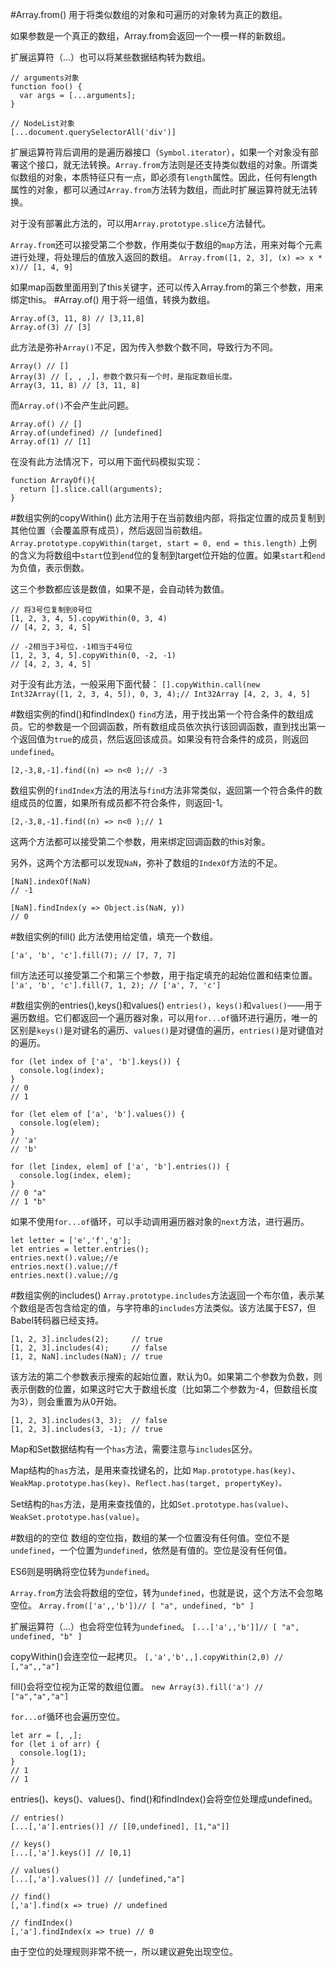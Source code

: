 #Array.from()
用于将类似数组的对象和可遍历的对象转为真正的数组。

如果参数是一个真正的数组，Array.from会返回一个一模一样的新数组。

扩展运算符（...）也可以将某些数据结构转为数组。
```
// arguments对象
function foo() {
  var args = [...arguments];
}

// NodeList对象
[...document.querySelectorAll('div')]
```
扩展运算符背后调用的是遍历器接口（`Symbol.iterator`），如果一个对象没有部署这个接口，就无法转换。`Array.from`方法则是还支持类似数组的对象。所谓类似数组的对象，本质特征只有一点，即必须有`length`属性。因此，任何有length属性的对象，都可以通过`Array.from`方法转为数组，而此时扩展运算符就无法转换。

对于没有部署此方法的，可以用`Array.prototype.slice`方法替代。

`Array.from`还可以接受第二个参数，作用类似于数组的`map`方法，用来对每个元素进行处理，将处理后的值放入返回的数组。
`Array.from([1, 2, 3], (x) => x * x)// [1, 4, 9]`

如果map函数里面用到了this关键字，还可以传入Array.from的第三个参数，用来绑定this。
#Array.of()
用于将一组值，转换为数组。
```
Array.of(3, 11, 8) // [3,11,8]
Array.of(3) // [3]
```
此方法是弥补`Array()`不足，因为传入参数个数不同，导致行为不同。
```
Array() // []
Array(3) // [, , ,]，参数个数只有一个时，是指定数组长度。
Array(3, 11, 8) // [3, 11, 8]
```
而`Array.of()`不会产生此问题。
```
Array.of() // []
Array.of(undefined) // [undefined]
Array.of(1) // [1]
```
在没有此方法情况下，可以用下面代码模拟实现：
```
function ArrayOf(){
  return [].slice.call(arguments);
}
```
#数组实例的copyWithin()
此方法用于在当前数组内部，将指定位置的成员复制到其他位置（会覆盖原有成员），然后返回当前数组。
`Array.prototype.copyWithin(target, start = 0, end = this.length)`
上例的含义为将数组中`start`位到`end`位的复制到target位开始的位置。如果`start`和`end`为负值，表示倒数。

这三个参数都应该是数值，如果不是，会自动转为数值。
```
// 将3号位复制到0号位
[1, 2, 3, 4, 5].copyWithin(0, 3, 4)
// [4, 2, 3, 4, 5]

// -2相当于3号位，-1相当于4号位
[1, 2, 3, 4, 5].copyWithin(0, -2, -1)
// [4, 2, 3, 4, 5]
```
对于没有此方法，一般采用下面代替：
`[].copyWithin.call(new Int32Array([1, 2, 3, 4, 5]), 0, 3, 4);// Int32Array [4, 2, 3, 4, 5]`

#数组实例的find()和findIndex()
`find`方法，用于找出第一个符合条件的数组成员。它的参数是一个回调函数，所有数组成员依次执行该回调函数，直到找出第一个返回值为`true`的成员，然后返回该成员。如果没有符合条件的成员，则返回`undefined`。

`[2,-3,8,-1].find((n) => n<0 );// -3`

数组实例的`findIndex`方法的用法与`find`方法非常类似，返回第一个符合条件的数组成员的位置，如果所有成员都不符合条件，则返回-1。

`[2,-3,8,-1].find((n) => n<0 );// 1`

这两个方法都可以接受第二个参数，用来绑定回调函数的this对象。

另外，这两个方法都可以发现`NaN`，弥补了数组的`IndexOf`方法的不足。
```
[NaN].indexOf(NaN)
// -1

[NaN].findIndex(y => Object.is(NaN, y))
// 0
```
#数组实例的fill()
此方法使用给定值，填充一个数组。

`['a', 'b', 'c'].fill(7); // [7, 7, 7]`

fill方法还可以接受第二个和第三个参数，用于指定填充的起始位置和结束位置。
`['a', 'b', 'c'].fill(7, 1, 2); // ['a', 7, 'c']`

#数组实例的entries(),keys()和values()
`entries()`，`keys()`和`values()`——用于遍历数组。它们都返回一个遍历器对象，可以用`for...of`循环进行遍历，唯一的区别是`keys()`是对键名的遍历、`values()`是对键值的遍历，`entries()`是对键值对的遍历。
```
for (let index of ['a', 'b'].keys()) {
  console.log(index);
}
// 0
// 1

for (let elem of ['a', 'b'].values()) {
  console.log(elem);
}
// 'a'
// 'b'

for (let [index, elem] of ['a', 'b'].entries()) {
  console.log(index, elem);
}
// 0 "a"
// 1 "b"
```
如果不使用`for...of`循环，可以手动调用遍历器对象的`next`方法，进行遍历。
```
let letter = ['e','f','g'];
let entries = letter.entries();
entries.next().value;//e
entries.next().value;//f
entries.next().value;//g
```
#数组实例的includes()
`Array.prototype.includes`方法返回一个布尔值，表示某个数组是否包含给定的值，与字符串的`includes`方法类似。该方法属于ES7，但Babel转码器已经支持。
```
[1, 2, 3].includes(2);     // true
[1, 2, 3].includes(4);     // false
[1, 2, NaN].includes(NaN); // true
```

该方法的第二个参数表示搜索的起始位置，默认为0。如果第二个参数为负数，则表示倒数的位置，如果这时它大于数组长度（比如第二个参数为-4，但数组长度为3），则会重置为从0开始。
```
[1, 2, 3].includes(3, 3);  // false
[1, 2, 3].includes(3, -1); // true
```

Map和Set数据结构有一个`has`方法，需要注意与`includes`区分。

Map结构的`has`方法，是用来查找键名的，比如
`Map.prototype.has(key)`、`WeakMap.prototype.has(key)`、`Reflect.has(target, propertyKey)。`

Set结构的`has`方法，是用来查找值的，比如`Set.prototype.has(value)`、`WeakSet.prototype.has(value)`。

#数组的的空位
数组的空位指，数组的某一个位置没有任何值。空位不是`undefined`，一个位置为`undefined`，依然是有值的。空位是没有任何值。

ES6则是明确将空位转为`undefined`。

`Array.from`方法会将数组的空位，转为`undefined`，也就是说，这个方法不会忽略空位。
`Array.from(['a',,'b'])// [ "a", undefined, "b" ]`

扩展运算符（...）也会将空位转为`undefined`。
`[...['a',,'b']]// [ "a", undefined, "b" ]`

copyWithin()会连空位一起拷贝。
`[,'a','b',,].copyWithin(2,0) // [,"a",,"a"]`

fill()会将空位视为正常的数组位置。
`new Array(3).fill('a') // ["a","a","a"]`

`for...of`循环也会遍历空位。
```
let arr = [, ,];
for (let i of arr) {
  console.log(1);
}
// 1
// 1
```

entries()、keys()、values()、find()和findIndex()会将空位处理成undefined。
```
// entries()
[...[,'a'].entries()] // [[0,undefined], [1,"a"]]

// keys()
[...[,'a'].keys()] // [0,1]

// values()
[...[,'a'].values()] // [undefined,"a"]

// find()
[,'a'].find(x => true) // undefined

// findIndex()
[,'a'].findIndex(x => true) // 0
```
由于空位的处理规则非常不统一，所以建议避免出现空位。